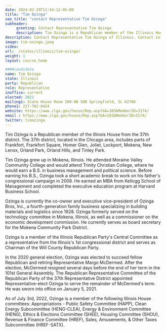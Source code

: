 ```yaml
---
date: 2024-02-29T11:54:12-05:00
title: "Tim Ozinga"
seo_title: "contact Representative Tim Ozinga"
subheader:
     greeting: Contact Representative Tim Ozinga
     description: Tim Ozinga is a Republican member of the Illinois House from the 37th district. The 37th district, located in the Chicago area, includes parts of Frankfort, Frankfort Square, Homer Glen, Joliet, Lockport, Mokena, New Lenox, Orland Park, Orland Hills, and Tinley Park.
description: Contact Representative Tim Ozinga of Illinois. Contact information for Tim Ozinga includes email address, phone number, and mailing address.
image: tim-ozinga.jpeg
video:
url:  /states/illinois/tim-ozinga/
weight: 1
layout: course_home

####candidate
name: Tim Ozinga
state: Illinois
party: Republican
role: Representative
inoffice: current
elected: 2021
mailing1: State House Room 200-8N SOB Springfield, IL 62706
phone1: 217-782-0424
website: https://www.ilga.gov/house/Rep.asp?GA=103&MemberID=3174/
email : https://www.ilga.gov/house/Rep.asp?GA=103&MemberID=3174/
twitter: timozinga
---
```


Tim Ozinga is a Republican member of the Illinois House from the 37th district. The 37th district, located in the Chicago area, includes parts of Frankfort, Frankfort Square, Homer Glen, Joliet, Lockport, Mokena, New Lenox, Orland Park, Orland Hills, and Tinley Park.

Tim Ozinga grew up in Mokena, Illinois. He attended Moraine Valley Community College and would attend Trinity Christian College, where he would earn a B.S. in business management and political science. Before earning his B.S., Ozinga took a short academic break to work on his father's congressional campaign in 2008. He earned an MBA from Kellogg School of Management and completed the executive education program at Harvard Business School.

Ozinga is currently the co-owner and executive vice-president of Ozinga Bros, Inc., a fourth-generation family business specializing in building materials and logistics since 1928. Ozinga formerly served on the technology committee in Mokena, Illinois, as well as a commissioner on the economic development commission. He currently serves as board secretary for the Mokena Community Park District.

Ozinga is a member of the Illinois Republican Party's Central Committee as a representative from the Illinois's 1st congressional district and serves as Chairman of the Will County Republican Party.

In the 2020 general election, Ozinga was elected to succeed fellow Republican and retiring Representative Margo McDermed. After the election, McDermed resigned several days before the end of her term in the 101st General Assembly. The Republican Representative Committee of the Republican Party of the 37th Representative District appointed Representative-elect Ozinga to serve the remainder of McDermed's term. He was sworn into office on January 5, 2021.

As of July 3rd, 2022, Ozinga is a member of the following Illinois House committees: Appropriations - Public Safety Committee (HAPP), Clean Energy Subcommittee (HENG-CLEA), Energy & Environment Committee (HENG), Ethics & Elections Committee (SHEE), Housing Committee (SHOU), Revenue & Finance Committee (HREF), Sales, Amusements, & Other Taxes Subcommittee (HREF-SATX).
